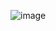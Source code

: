 ![image](https://user-images.githubusercontent.com/114020260/220122480-06667eae-3c90-414b-aade-702e3c2fd897.png)
